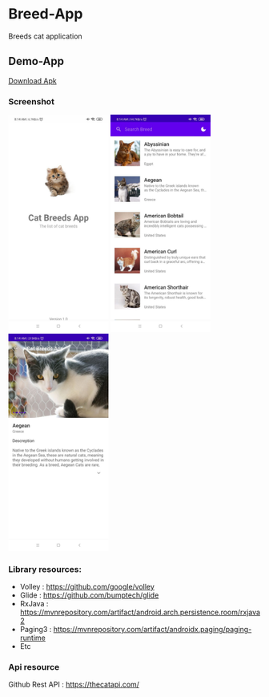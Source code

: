# Breed-App
Breeds cat application

## Demo-App
[Download Apk](https://github.com/budiliauw87/Breed-App/raw/main/apk/app-debug.apk "Download Apk")

### Screenshot
<img src="https://github.com/budiliauw87/Breed-App/blob/main/screenshot/sc1.jpg" alt="screenshoot" width="200"/>  <img src="https://github.com/budiliauw87/Breed-App/blob/main/screenshot/sc2.jpg" alt="screenshoot" width="200"/>  <img src="https://github.com/budiliauw87/Breed-App/blob/main/screenshot/sc3.jpg" alt="screenshoot" width="200"/> 

### Library resources:
- Volley : https://github.com/google/volley
- Glide : https://github.com/bumptech/glide
- RxJava : https://mvnrepository.com/artifact/android.arch.persistence.room/rxjava2
- Paging3 : https://mvnrepository.com/artifact/androidx.paging/paging-runtime
- Etc

### Api resource
Github Rest API : https://thecatapi.com/